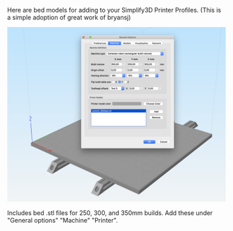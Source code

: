 Here are bed models for adding to your Simplify3D Printer Profiles.
(This is a simple adoption of great work of bryansj)

![Image of Voron 2.2 350mm Bed](Voron2_beds.png)

Includes bed .stl files for 250, 300, and 350mm builds.  Add these under "General options" "Machine" "Printer".
